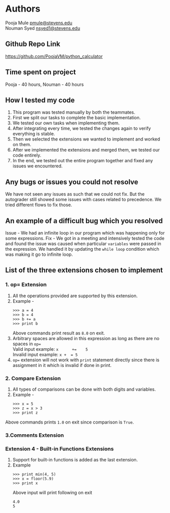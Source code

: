 # Authors
Pooja Mule <pmule@stevens.edu> <br />
Nouman Syed <nsyed1@stevens.edu>

## Github Repo Link
https://github.com/PoojaVM/python_calculator

## Time spent on project
Pooja - 40 hours, Nouman - 40 hours

## How I tested my code
1. This program was tested manually by both the teammates.
2. First we split our tasks to complete the basic implementation.
3. We tested our own tasks when implementing them.
4. After integrating every time, we tested the changes again to verify everything is stable.
5. Then we selected the extensions we wanted to implement and worked on them.
6. After we implemented the extensions and merged them, we tested our code entirely.
4. In the end, we tested out the entire program together and fixed any issues we encountered.

## Any bugs or issues you could not resolve
We have not seen any issues as such that we could not fix.
But the autograder still showed some issues with cases related to precedence. We tried different flows to fix those.

## An example of a difficult bug which you resolved
Issue - We had an infinite loop in our program which was happening only for some expressions.
Fix - We got in a meeting and intensively tested the code and found the issue was caused when particular `variables` were passed in the expression.
We handled it by updating the `while loop` condition which was making it go to infinite loop.

## List of the three extensions chosen to implement
### 1. op= Extension
1. All the operations provided are supported by this extension.
2. Example -
    ```
    >>> a = 4
    >>> b = 4
    >>> b += a
    >>> print b
    ```
    Above commands print result as `8.0` on exit.
3. Arbitrary spaces are allowed in this expression as long as there are no spaces in `op=` <br>
<nbsp> Valid input example: `x      +=    5` <br>
<nbsp> Invalid input example: `x +  = 5`
4. `op=` extension will not work with `print` statement directly since there is assignment in it which is invalid if done in print.

### 2. Compare Extension
1. All types of comparisons can be done with both digits and variables.
2. Example -
    ```
    >>> x = 5
    >>> z = x > 3
    >>> print z
    ```
Above commands prints `1.0` on exit since comparison is `True`.

### 3.Comments Extension

### Extension 4 - Built-in Functions Extensions
1. Support for built-in functions is added as the last extension.
2. Example
    ```
    >>> print min(4, 5)
    >>> x = floor(5.9)
    >>> print x
    ```
    Above input will print following on exit
    ```
    4.0
    5
    ```
